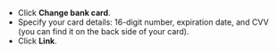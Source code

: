 
  * Click **Change bank card**.
  * Specify your card details: 16-digit number, expiration date, and CVV (you can find it on the back side of your card).
  * Click **Link**.


